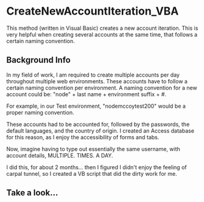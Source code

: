 # CreateNewAccountIteration_VBA
This method (written in Visual Basic) creates a new account iteration. This is very helpful when creating several accounts at the same time, that follows a certain naming convention.

## Background Info
In my field of work, I am required to create multiple accounts per day throughout multiple web environments. These accounts have to follow a certain naming convention per environment.
A naming convention for a new account could be:
"node" + last name + environment suffix + #. 

For example, in our Test environment, "nodemccoytest200" would be a proper naming convention.

These accounts had to be accounted for, followed by the passwords, the default languages, and the country of origin. I created an Access database for this reason, as I enjoy the accessibility of forms and tabs.

Now, imagine having to type out essentially the same username, with account details, MULTIPLE. TIMES. A DAY.

I did this, for about 2 months... then I figured I didn't enjoy the feeling of carpal tunnel, so I created a VB script that did the dirty work for me.

## Take a look...

